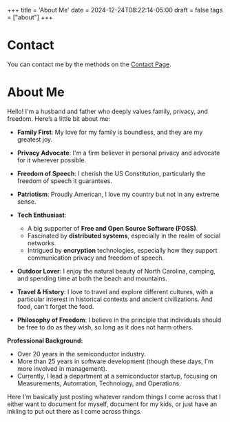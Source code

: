 +++
title = 'About Me'
date = 2024-12-24T08:22:14-05:00
draft = false
tags = ["about"]
+++

# Contact
You can contact me by the methods on the [Contact Page](/contact/).

# About Me

Hello! I'm a husband and father who deeply values family, privacy, and freedom. Here’s a little bit about me:

- **Family First**: My love for my family is boundless, and they are my greatest joy.
  
- **Privacy Advocate**: I'm a firm believer in personal privacy and advocate for it wherever possible.

- **Freedom of Speech**: I cherish the US Constitution, particularly the freedom of speech it guarantees.

- **Patriotism**: Proudly American, I love my country but not in any extreme sense.

- **Tech Enthusiast**: 
  - A big supporter of **Free and Open Source Software (FOSS)**.
  - Fascinated by **distributed systems**, especially in the realm of social networks.
  - Intrigued by **encryption** technologies, especially how they support communication privacy and freedom of speech.

- **Outdoor Lover**: I enjoy the natural beauty of North Carolina, camping, and spending time at both the beach and mountains.

- **Travel & History**: I love to travel and explore different cultures, with a particular interest in historical contexts and ancient civilizations. And food, can't forget the food.

- **Philosophy of Freedom**: I believe in the principle that individuals should be free to do as they wish, so long as it does not harm others.

**Professional Background:**
- Over 20 years in the semiconductor industry.
- More than 25 years in software development (though these days, I'm more involved in management).
- Currently, I lead a department at a semiconductor startup, focusing on Measurements, Automation, Technology, and Operations.

Here I'm basically just posting whatever random things I come across that I either want to document for myself, document for my kids, or just have an inkling to put out there as I come across things.  
